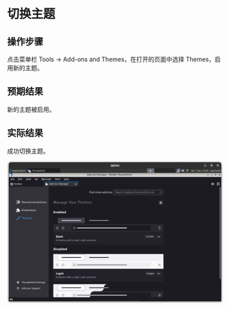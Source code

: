 # 切换主题

## 操作步骤

点击菜单栏 Tools -> Add-ons and Themes，在打开的页面中选择 Themes，启用新的主题。

## 预期结果

新的主题被启用。

## 实际结果

成功切换主题。

![Thunderbird切换主题](./img/thunderbird-switch-theme.png)
